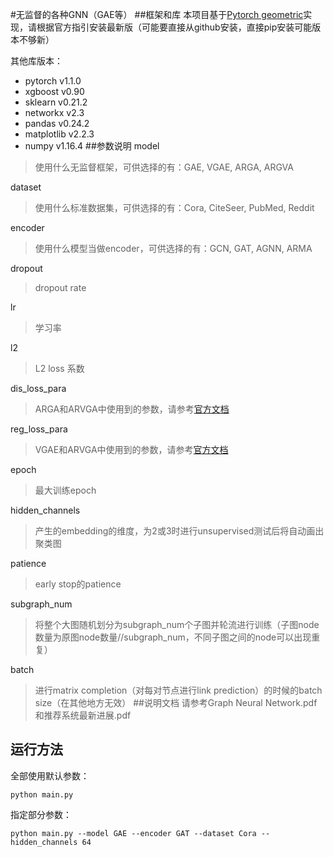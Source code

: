 #无监督的各种GNN（GAE等）
##框架和库
本项目基于[Pytorch geometric](https://github.com/rusty1s/pytorch_geometric)实现，请根据官方指引安装最新版（可能要直接从github安装，直接pip安装可能版本不够新）

其他库版本：
- pytorch   v1.1.0
- xgboost   v0.90
- sklearn   v0.21.2
- networkx  v2.3
- pandas    v0.24.2
- matplotlib     v2.2.3
- numpy  v1.16.4
##参数说明
model
> 使用什么无监督框架，可供选择的有：GAE, VGAE, ARGA, ARGVA

dataset
> 使用什么标准数据集，可供选择的有：Cora, CiteSeer, PubMed, Reddit

encoder
> 使用什么模型当做encoder，可供选择的有：GCN, GAT, AGNN, ARMA

dropout
> dropout rate

lr
> 学习率

l2
> L2 loss 系数

dis_loss_para
> ARGA和ARVGA中使用到的参数，请参考[官方文档](https://pytorch-geometric.readthedocs.io/en/latest/)

reg_loss_para
> VGAE和ARVGA中使用到的参数，请参考[官方文档](https://pytorch-geometric.readthedocs.io/en/latest/)

epoch
> 最大训练epoch

hidden_channels
> 产生的embedding的维度，为2或3时进行unsupervised测试后将自动画出聚类图

patience
> early stop的patience

subgraph_num
> 将整个大图随机划分为subgraph_num个子图并轮流进行训练（子图node数量为原图node数量//subgraph_num，不同子图之间的node可以出现重复）

batch
> 进行matrix completion（对每对节点进行link prediction）的时候的batch size（在其他地方无效）
##说明文档
请参考Graph Neural Network.pdf和推荐系统最新进展.pdf
## 运行方法
全部使用默认参数：
```
python main.py
```
指定部分参数：
```
python main.py --model GAE --encoder GAT --dataset Cora --hidden_channels 64
```
